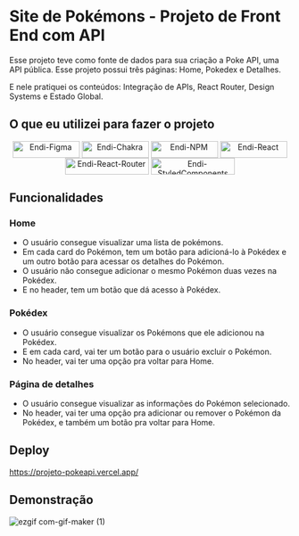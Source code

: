 
# Site de Pokémons - Projeto de Front End com API

Esse projeto teve como fonte de dados para sua criação a Poke API, uma
API pública. Esse projeto possui três páginas: Home, Pokedex e Detalhes.

E nele pratiquei os conteúdos: Integração de APIs, React Router, Design
Systems e Estado Global.


## O que eu utilizei para fazer o projeto
<div align="center">
<img align="center" alt="Endi-Figma" height="30" width="120" src="https://img.shields.io/badge/Figma-F24E1E?style=for-the-badge&logo=figma&logoColor=white">
<img align="center" alt="Endi-Chakra" height="30" width="120" src="https://img.shields.io/badge/Chakra--UI-319795?style=for-the-badge&logo=chakra-ui&logoColor=white">
<img align="center" alt="Endi-NPM" height="30" width="120" src="https://img.shields.io/badge/npm-CB3837?style=for-the-badge&logo=npm&logoColor=white">
<img align="center" alt="Endi-React" height="30" width="120" src="https://img.shields.io/badge/React-20232A?style=for-the-badge&logo=react&logoColor=61DAF">
<img align="center" alt="Endi-React-Router" height="30" width="150" src="https://img.shields.io/badge/React_Router-CA4245?style=for-the-badge&logo=react-router&logoColor=white">
<img align="center" alt="Endi-StyledComponents" height="30" width="150" src="https://img.shields.io/badge/styled--components-DB7093?style=for-the-badge&logo=styled-components&logoColor=white">
</div>

## Funcionalidades
### Home 
- O usuário consegue visualizar uma lista de pokémons.
- Em cada card do Pokémon, tem um botão para adicioná-lo à Pokédex e um outro botão para acessar os detalhes do Pokémon.
- O usuário não consegue adicionar o mesmo Pokémon duas vezes na Pokédex.
- E no header, tem um botão que dá acesso à Pokédex.

### Pokédex
- O usuário consegue visualizar os Pokémons que ele adicionou na Pokédex.
- E em cada card, vai ter um botão para o usuário excluir o Pokémon.
- No header, vai ter uma opção pra voltar para Home.

### Página de detalhes

- O usuário consegue visualizar as informações do Pokémon selecionado.
- No header, vai ter uma opção pra adicionar ou remover o Pokémon da Pokédex, e também um botão pra voltar para Home.
 
## Deploy

https://projeto-pokeapi.vercel.app/

## Demonstração

![ezgif com-gif-maker (1)](https://user-images.githubusercontent.com/100172961/211050118-65bcbb93-d3f9-4781-af7b-06a536f73cea.gif)
